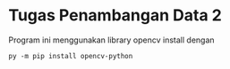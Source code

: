 # Tugas Penambangan Data 2



Program ini menggunakan library opencv install dengan 

`py -m pip install opencv-python`
